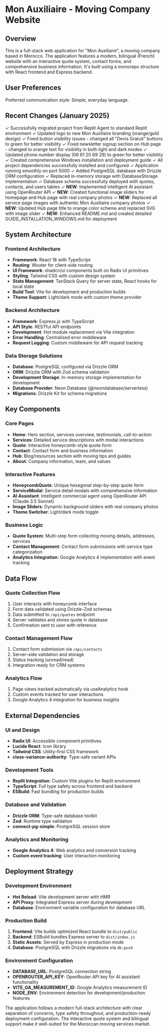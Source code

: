 # Mon Auxiliaire - Moving Company Website

## Overview

This is a full-stack web application for "Mon Auxiliaire", a moving company based in Morocco. The application features a modern, bilingual (French) website with an interactive quote system, contact forms, and comprehensive business information. It's built using a monorepo structure with React frontend and Express backend.

## User Preferences

Preferred communication style: Simple, everyday language.

## Recent Changes (January 2025)

✓ Successfully migrated project from Replit Agent to standard Replit environment
✓ Updated logo to new Mon Auxiliaire branding (orange/gold design)
✓ Fixed button visibility issues - changed all "Devis Gratuit" buttons to green for better visibility
✓ Fixed newsletter signup section on Hub page - changed to orange text for visibility in both light and dark modes
✓ Updated phone number display (06 61 20 69 29) to green for better visibility
✓ Created comprehensive Windows installation and deployment guide
✓ All project dependencies successfully installed and configured
✓ Application running smoothly on port 5000
✓ Added PostgreSQL database with Drizzle ORM configuration
✓ Replaced in-memory storage with DatabaseStorage implementation
✓ Database schema successfully deployed with quotes, contacts, and users tables
✓ **NEW**: Implemented intelligent AI assistant using OpenRouter API
✓ **NEW**: Created functional image sliders for homepage and Hub page with real company photos
✓ **NEW**: Replaced all service page images with authentic Mon Auxiliaire company photos
✓ **NEW**: Updated Hub page title to orange color scheme and replaced SVG with image slider
✓ **NEW**: Enhanced README.md and created detailed GUIDE_INSTALLATION_WINDOWS.md for deployment

## System Architecture

### Frontend Architecture
- **Framework**: React 18 with TypeScript
- **Routing**: Wouter for client-side routing
- **UI Framework**: shadcn/ui components built on Radix UI primitives
- **Styling**: Tailwind CSS with custom design system
- **State Management**: TanStack Query for server state, React hooks for local state
- **Build Tool**: Vite for development and production builds
- **Theme Support**: Light/dark mode with custom theme provider

### Backend Architecture
- **Framework**: Express.js with TypeScript
- **API Style**: RESTful API endpoints
- **Development**: Hot module replacement via Vite integration
- **Error Handling**: Centralized error middleware
- **Request Logging**: Custom middleware for API request tracking

### Data Storage Solutions
- **Database**: PostgreSQL configured via Drizzle ORM
- **ORM**: Drizzle ORM with Zod schema validation
- **Development Storage**: In-memory storage implementation for development
- **Database Provider**: Neon Database (@neondatabase/serverless)
- **Migrations**: Drizzle Kit for schema migrations

## Key Components

### Core Pages
- **Home**: Hero section, services overview, testimonials, call-to-action
- **Services**: Detailed service descriptions with modal interactions
- **Quote**: Interactive honeycomb-style quote form
- **Contact**: Contact form and business information
- **Hub**: Blog/resources section with moving tips and guides
- **About**: Company information, team, and values

### Interactive Features
- **HoneycombQuote**: Unique hexagonal step-by-step quote form
- **ServiceModal**: Service detail modals with comprehensive information
- **AI Assistant**: Intelligent commercial agent using OpenRouter API (Claude 3.5 Sonnet)
- **Image Sliders**: Dynamic background sliders with real company photos
- **Theme Switcher**: Light/dark mode toggle

### Business Logic
- **Quote System**: Multi-step form collecting moving details, addresses, services
- **Contact Management**: Contact form submissions with service type categorization
- **Analytics Integration**: Google Analytics 4 implementation with event tracking

## Data Flow

### Quote Collection Flow
1. User interacts with honeycomb interface
2. Form data validated using Drizzle-Zod schemas
3. Data submitted to `/api/quotes` endpoint
4. Server validates and stores quote in database
5. Confirmation sent to user with reference

### Contact Management Flow
1. Contact form submission via `/api/contacts`
2. Server-side validation and storage
3. Status tracking (unread/read)
4. Integration ready for CRM systems

### Analytics Flow
1. Page views tracked automatically via useAnalytics hook
2. Custom events tracked for user interactions
3. Google Analytics 4 integration for business insights

## External Dependencies

### UI and Design
- **Radix UI**: Accessible component primitives
- **Lucide React**: Icon library
- **Tailwind CSS**: Utility-first CSS framework
- **class-variance-authority**: Type-safe variant APIs

### Development Tools
- **Replit Integration**: Custom Vite plugins for Replit environment
- **TypeScript**: Full type safety across frontend and backend
- **ESBuild**: Fast bundling for production builds

### Database and Validation
- **Drizzle ORM**: Type-safe database toolkit
- **Zod**: Runtime type validation
- **connect-pg-simple**: PostgreSQL session store

### Analytics and Monitoring
- **Google Analytics 4**: Web analytics and conversion tracking
- **Custom event tracking**: User interaction monitoring

## Deployment Strategy

### Development Environment
- **Hot Reload**: Vite development server with HMR
- **API Proxy**: Integrated Express server during development
- **Database**: Environment variable configuration for database URL

### Production Build
1. **Frontend**: Vite builds optimized React bundle to `dist/public`
2. **Backend**: ESBuild bundles Express server to `dist/index.js`
3. **Static Assets**: Served by Express in production mode
4. **Database**: PostgreSQL with Drizzle migrations via `db:push`

### Environment Configuration
- **DATABASE_URL**: PostgreSQL connection string
- **OPENROUTER_API_KEY**: OpenRouter API key for AI assistant functionality
- **VITE_GA_MEASUREMENT_ID**: Google Analytics measurement ID
- **NODE_ENV**: Environment detection for development/production features

The application follows a modern full-stack architecture with clear separation of concerns, type safety throughout, and production-ready deployment configuration. The interactive quote system and bilingual support make it well-suited for the Moroccan moving services market.